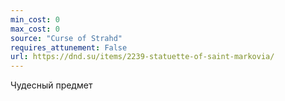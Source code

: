 ```yaml
---
min_cost: 0
max_cost: 0
source: "Curse of Strahd"
requires_attunement: False
url: https://dnd.su/items/2239-statuette-of-saint-markovia/
---
```


Чудесный предмет